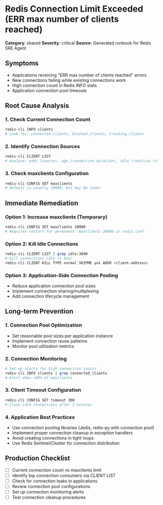 # Redis Connection Limit Exceeded (ERR max number of clients reached)

**Category**: shared
**Severity**: critical
**Source**: Generated runbook for Redis SRE Agent

## Symptoms
- Applications receiving "ERR max number of clients reached" errors
- New connections failing while existing connections work
- High connection count in Redis INFO stats
- Application connection pool timeouts

## Root Cause Analysis

### 1. Check Current Connection Count
```bash
redis-cli INFO clients
# Look for: connected_clients, blocked_clients, tracking_clients
```

### 2. Identify Connection Sources
```bash
redis-cli CLIENT LIST
# Analyze: addr (source), age (connection duration), idle (inactive time)
```

### 3. Check maxclients Configuration
```bash
redis-cli CONFIG GET maxclients
# Default is usually 10000, but may be lower
```

## Immediate Remediation

### Option 1: Increase maxclients (Temporary)
```bash
redis-cli CONFIG SET maxclients 20000
# Requires restart for permanent: maxclients 20000 in redis.conf
```

### Option 2: Kill Idle Connections
```bash
redis-cli CLIENT LIST | grep idle:3600
# Kill connections idle >1 hour
redis-cli CLIENT KILL TYPE normal SKIPME yes ADDR <client-address>
```

### Option 3: Application-Side Connection Pooling
- Reduce application connection pool sizes
- Implement connection sharing/multiplexing
- Add connection lifecycle management

## Long-term Prevention

### 1. Connection Pool Optimization
- Set reasonable pool sizes per application instance
- Implement connection reuse patterns
- Monitor pool utilization metrics

### 2. Connection Monitoring
```bash
# Set up alerts for high connection counts
redis-cli INFO clients | grep connected_clients
# Alert when >80% of maxclients
```

### 3. Client Timeout Configuration
```bash
redis-cli CONFIG SET timeout 300
# Close idle connections after 5 minutes
```

### 4. Application Best Practices
- Use connection pooling libraries (Jedis, redis-py with connection pool)
- Implement proper connection cleanup in exception handlers
- Avoid creating connections in tight loops
- Use Redis Sentinel/Cluster for connection distribution

## Production Checklist
- [ ] Current connection count vs maxclients limit
- [ ] Identify top connection consumers via CLIENT LIST
- [ ] Check for connection leaks in applications
- [ ] Review connection pool configurations
- [ ] Set up connection monitoring alerts
- [ ] Test connection cleanup procedures

